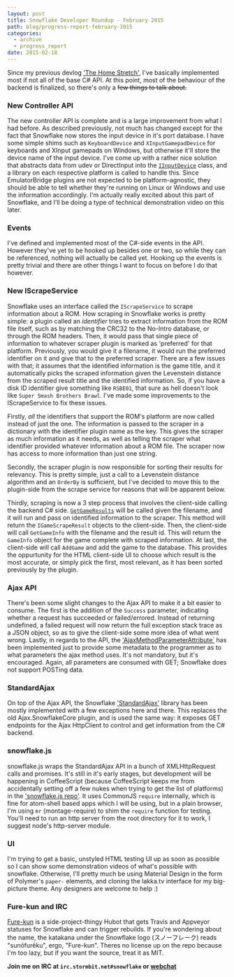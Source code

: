```yaml
---
layout: post
title: Snowflake Developer Roundup - February 2015
path: blog/progress-report-february-2015
categories:
  - archive
  - progress_report
date: 2015-02-18
---
```

Since my previous devlog ['The Home Stretch'](/blog/progress-report-january-2015), I've basically implemented most if not all of the base C# API. At this point, most of the behaviour of the backend is finalized, so there's only a <del>few things to talk about.</del>

### New Controller API

The new controller API is complete and is a large improvement from what I had before. As described previously, not much has changed except for the fact that Snowflake now stores the input device in it's port database. I have some simple shims such as `KeyboardDevice` and `XInputGamepadDevice` for keyboards and XInput gamepads on Windows, but otherwise it'll store the device name of the input device. I've come up with a rather nice solution that abstracts data from udev or DirectInput into the [`IInputDevice`](https://github.com/SnowflakePowered/snowflake/blob/master/Snowflake.API/Emulator/Input/InputManager/IInputDevice.cs) class, and a library on each respective platform is called to handle this. Since EmulatorBridge plugins are not expected to be platform-agnostic, they should be able to tell whether they're running on Linux or Windows and use the information accordingly. I'm actually really excited about this part of Snowflake, and I'll be doing a type of technical demonstration video on this later.

### Events

I've defined and implemented most of the C#-side events in the API. However they've yet to be hooked up besides one or two, so while they can be referenced, nothing will actually be called yet. Hooking up the events is pretty trivial and there are other things I want to focus on before I do that however.

### New IScrapeService

Snowflake uses an interface called the `IScrapeService` to scrape information about a ROM. How scraping in Snowflake works is pretty simple: a plugin called an *identifier* tries to extract information from the ROM file itself, such as by matching the CRC32 to the No-Intro database, or through the ROM headers. Then, it would pass that single piece of information to whatever scraper plugin is marked as 'preferred' for that platform. Previously, you would give it a filename, it would run the preferred identifier on it and give that to the preferred scraper. There are a few issues with that; it assumes that the identified information is the game title, and it automatically picks the scraped information given the Levenstein distance from the scraped result title and the identified information. So, if you have a disk ID identifier give something like `RSBE01`, that sure as hell doesn't look like `Super Smash Brothers Brawl`. I've made some improvements to the IScrapeService to fix these issues.

Firstly, *all* the identifiers that support the ROM's platform are now called instead of just the one. The information is passed to the scraper in a dictionary with the identifier plugin name as the key. This gives the scraper as much information as it needs, as well as telling the scraper what identifier provided whatever information about a ROM file. The scraper now has access to more information than just one string.

Secondly, the scraper plugin is now responsible for sorting their results for relevancy. This is pretty simple, just a call to a Levenstein distance algorithm and an `OrderBy` is sufficient, but I've decided to move this to the plugin-side from the scrape service for reasons that will be apparent below.

Thirdly, scraping is now a 3 step process that involves the client-side calling the backend C# side. [`GetGameResults`](https://github.com/SnowflakePowered/snowflake/blob/master/Snowflake.API/Service/IScrapeService.cs) will be called given the filename, and it will run and pass on identified information to the scraper. This method will return the `IGameScrapeResult` objects to the client-side. Then, the client-side will call `GetGameInfo` with the filename and the result id. This will return the `GameInfo` object for the game complete with scraped information. At last, the client-side will call `AddGame` and add the game to the database. This provides the oppurtunity for the HTML client-side UI to choose which result is the most accurate, or simply pick the first, most relevant, as it has been sorted previously by the plugin.

### Ajax API

There's been some slight changes to the Ajax API to make it a bit easier to consume. The first is the addition of the `Success` parameter, indicating whether a request has succeeded or failed/errored. Instead of returning undefined, a failed request will now return the full exception stack trace as a JSON object, so as to give the client-side some more idea of what went wrong. Lastly, in regards to the API, the ['AjaxMethodParameterAttribute`](https://github.com/SnowflakePowered/snowflake/blob/master/Snowflake.API/Ajax/AjaxMethodParameterAttribute.cs) has been implemented just to provide some metadata to the programmer as to what parameters the ajax method uses. It's not mandatory, but it's encouraged. Again, all parameters are consumed with GET; Snowflake does not support POSTing data.

### StandardAjax

On top of the Ajax API, the Snowflake ['StandardAjax'](https://github.com/SnowflakePowered/snowflake/tree/master/Snowflake.StandardAjax) library has been mostly implemented with a few exceptions here and there. This replaces the old Ajax.SnowflakeCore plugin, and is used the same way: it exposes GET endpoints for the Ajax HttpClient to control and get information from the C# backend.

### snowflake.js

snowflake.js wraps the StandardAjax API in a bunch of XMLHttpRequest calls and promises. It's still in it's early stages, but development will be happening in CoffeeScript (because CoffeeScript keeps me from accidentally setting off a few nukes when trying to get the list of platforms) in the ['snowflake.js repo'](https://github.com/SnowflakePowered/snowflake.js). It uses CommonJS `require` internally, which is fine for atom-shell based apps which I will be using, but in a plain browser, I'm using `mr` (montage-require) to shim the `require` function for testing. You'll need to run an http server from the root directory for it to work, I suggest node's http-server module.

### UI

I'm trying to get a basic, unstyled HTML testing UI up as soon as possible so I can show some demonstration videos of what's possible with snowflake. Otherwise, I'll pretty much be using Material Design in the form of Polymer's `paper-` elements, and cloning the lakka.tv interface for my big-picture theme. Any designers are welcome to help :)

### Fure-kun and IRC

[Fure-kun](https://github.com/SnowflakePowered/fure-kun) is a side-project-thingy Hubot that gets Travis and Appveyor statuses for Snowflake and can trigger rebuilds. If you're wondering about the name, the katakana under the Snowflake logo (&#12473;&#12494;&#12540;&#12501;&#12524;&#12540;&#12463;) reads "sun&#333;fur&#275;ku", ergo, "Fure-kun". Theres no license up on the repo because I'm too lazy, but if you want the source, treat it as MIT.

**Join me on IRC at `irc.stormbit.net#snowflake` or [webchat](http://iris.stormbit.net/?channels=#snowflake)**
